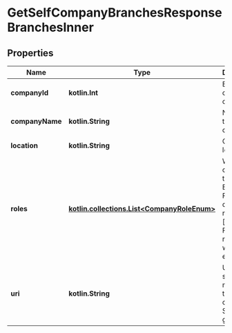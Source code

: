 
# GetSelfCompanyBranchesResponseBranchesInner

## Properties
Name | Type | Description | Notes
------------ | ------------- | ------------- | -------------
**companyId** | **kotlin.Int** | Enlighten ID of the company. |  [optional]
**companyName** | **kotlin.String** | Name of the company. |  [optional]
**location** | **kotlin.String** | Company location. |  [optional]
**roles** | [**kotlin.collections.List&lt;CompanyRoleEnum&gt;**](CompanyRoleEnum.md) | What type of company this is in Enphase. For installer company roles will be [&#39;installer&#39;]. For other role roles will be empty. |  [optional]
**uri** | **kotlin.String** | URI to the show() method for the company. System-generated. |  [optional]



